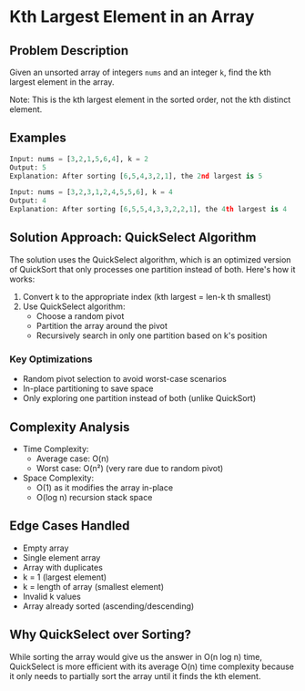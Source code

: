 # Kth Largest Element in an Array

## Problem Description
Given an unsorted array of integers `nums` and an integer `k`, find the kth largest element in the array.

Note: This is the kth largest element in the sorted order, not the kth distinct element.

## Examples
```python
Input: nums = [3,2,1,5,6,4], k = 2
Output: 5
Explanation: After sorting [6,5,4,3,2,1], the 2nd largest is 5

Input: nums = [3,2,3,1,2,4,5,5,6], k = 4
Output: 4
Explanation: After sorting [6,5,5,4,3,3,2,2,1], the 4th largest is 4
```

## Solution Approach: QuickSelect Algorithm
The solution uses the QuickSelect algorithm, which is an optimized version of QuickSort that only processes one partition instead of both. Here's how it works:

1. Convert k to the appropriate index (kth largest = len-k th smallest)
2. Use QuickSelect algorithm:
   - Choose a random pivot
   - Partition the array around the pivot
   - Recursively search in only one partition based on k's position

### Key Optimizations
- Random pivot selection to avoid worst-case scenarios
- In-place partitioning to save space
- Only exploring one partition instead of both (unlike QuickSort)

## Complexity Analysis
- Time Complexity:
  - Average case: O(n)
  - Worst case: O(n²) (very rare due to random pivot)
- Space Complexity: 
  - O(1) as it modifies the array in-place
  - O(log n) recursion stack space

## Edge Cases Handled
- Empty array
- Single element array
- Array with duplicates
- k = 1 (largest element)
- k = length of array (smallest element)
- Invalid k values
- Array already sorted (ascending/descending)

## Why QuickSelect over Sorting?
While sorting the array would give us the answer in O(n log n) time, QuickSelect is more efficient with its average O(n) time complexity because it only needs to partially sort the array until it finds the kth element.
